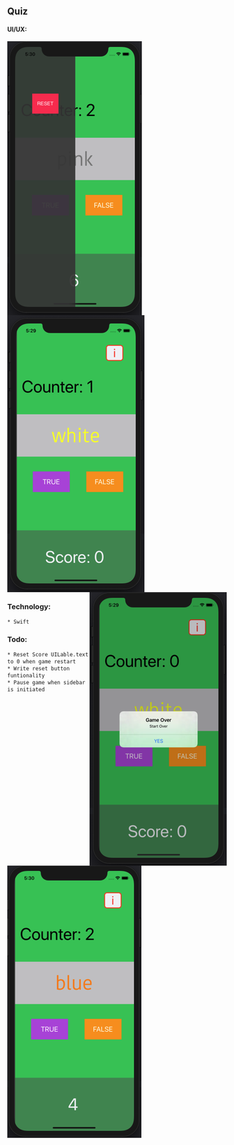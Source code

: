 ##  Quiz

#### UI/UX:

<img src="ui/fourforone.jpeg" align="left">
<img src="ui/one.jpeg" align="center">
<img src="ui/two.jpeg" align="right" >
<img src="ui/three.jpeg" align="left">


### Technology:
    * Swift



### Todo:
    * Reset Score UILable.text to 0 when game restart
    * Write reset button funtionality
    * Pause game when sidebar is initiated
    
